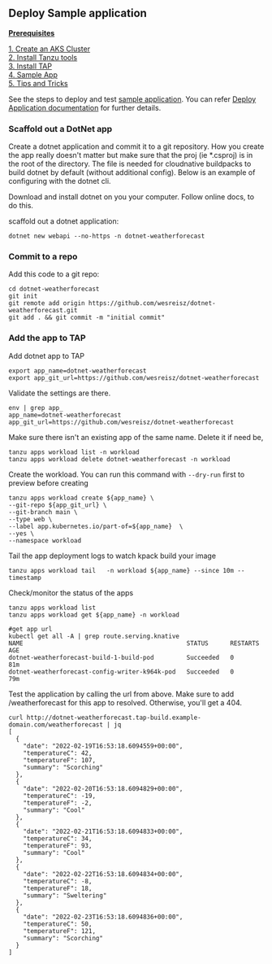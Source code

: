 ## Deploy Sample application 

**[Prerequisites](prereqs.md)**

[1. Create an AKS Cluster](azure-setup.md)<br>
[2. Install Tanzu tools](tanzu-tools-setup.md)<br>
[3. Install TAP](tap-install.md)<br>
[4. Sample App](sample-app.md)<br>
[5. Tips and Tricks](tap-tips-and-tricks-install.md)<br>

See the steps to deploy and test [sample application](#tap-sample-app). You can refer [Deploy Application documentation](https://docs.vmware.com/en/Tanzu-Application-Platform/1.0/tap/GUID-getting-started.html) for further details.

### Scaffold out a DotNet app 
Create a dotnet application and commit it to a git repository. How you create the app really doesn't matter but make sure that the proj (ie *.csproj) is in the root of the directory. The file is needed for cloudnative buildpacks to build dotnet by default (without additional config). Below is an example of configuring with the dotnet cli. 

Download and install dotnet on you your computer. Follow online docs, to do this.

<!-- /* cSpell:disable */ -->

scaffold out a dotnet application:
```
dotnet new webapi --no-https -n dotnet-weatherforecast
```


### Commit to a repo
Add this code to a git repo:
```
cd dotnet-weatherforecast
git init
git remote add origin https://github.com/wesreisz/dotnet-weatherforecast.git
git add . && git commit -m "initial commit"
```

### Add the app to TAP
Add dotnet app to TAP
```
export app_name=dotnet-weatherforecast
export app_git_url=https://github.com/wesreisz/dotnet-weatherforecast
```

Validate the settings are there.
```
env | grep app_
app_name=dotnet-weatherforecast
app_git_url=https://github.com/wesreisz/dotnet-weatherforecast
```

Make sure there isn't an existing app of the same name. Delete it if need be,
```
tanzu apps workload list -n workload
tanzu apps workload delete dotnet-weatherforecast -n workload
```

Create the workload. You can run this command with `--dry-run` first to preview before creating
```
tanzu apps workload create ${app_name} \
--git-repo ${app_git_url} \
--git-branch main \
--type web \
--label app.kubernetes.io/part-of=${app_name}  \
--yes \
--namespace workload 
```

Tail the app deployment logs to watch kpack build your image
```
tanzu apps workload tail   -n workload ${app_name} --since 10m --timestamp
```

Check/monitor the status of the apps
```
tanzu apps workload list
tanzu apps workload get ${app_name} -n workload

#get app url 
kubectl get all -A | grep route.serving.knative
NAME                                             STATUS      RESTARTS   AGE
dotnet-weatherforecast-build-1-build-pod         Succeeded   0          81m
dotnet-weatherforecast-config-writer-k964k-pod   Succeeded   0          79m
```


Test the application by calling the url from above. Make sure to add /weatherforecast for this app to resolved. Otherwise, you'll get a 404.
```
curl http://dotnet-weatherforecast.tap-build.example-domain.com/weatherforecast | jq
[
  {
    "date": "2022-02-19T16:53:18.6094559+00:00",
    "temperatureC": 42,
    "temperatureF": 107,
    "summary": "Scorching"
  },
  {
    "date": "2022-02-20T16:53:18.6094829+00:00",
    "temperatureC": -19,
    "temperatureF": -2,
    "summary": "Cool"
  },
  {
    "date": "2022-02-21T16:53:18.6094833+00:00",
    "temperatureC": 34,
    "temperatureF": 93,
    "summary": "Cool"
  },
  {
    "date": "2022-02-22T16:53:18.6094834+00:00",
    "temperatureC": -8,
    "temperatureF": 18,
    "summary": "Sweltering"
  },
  {
    "date": "2022-02-23T16:53:18.6094836+00:00",
    "temperatureC": 50,
    "temperatureF": 121,
    "summary": "Scorching"
  }
]

```
